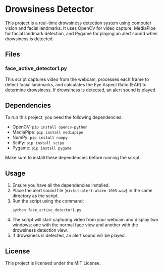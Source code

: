 # Drowsiness Detector

This project is a real-time drowsiness detection system using computer vision and facial landmarks. It uses OpenCV for video capture, MediaPipe for facial landmark detection, and Pygame for playing an alert sound when drowsiness is detected.

## Files

### face_active_detector1.py
This script captures video from the webcam, processes each frame to detect facial landmarks, and calculates the Eye Aspect Ratio (EAR) to determine drowsiness. If drowsiness is detected, an alert sound is played.

## Dependencies

To run this project, you need the following dependencies:

- OpenCV: `pip install opencv-python`
- MediaPipe: `pip install mediapipe`
- NumPy: `pip install numpy`
- SciPy: `pip install scipy`
- Pygame: `pip install pygame`

Make sure to install these dependencies before running the script.

## Usage

1. Ensure you have all the dependencies installed.
2. Place the alert sound file (`mixkit-alert-alarm-1005.wav`) in the same directory as the script.
3. Run the script using the command:
   ```bash
   python face_active_detector1.py
   ```
4. The script will start capturing video from your webcam and display two windows: one with the normal face view and another with the drowsiness detection view.
5. If drowsiness is detected, an alert sound will be played.

## License

This project is licensed under the MIT License.